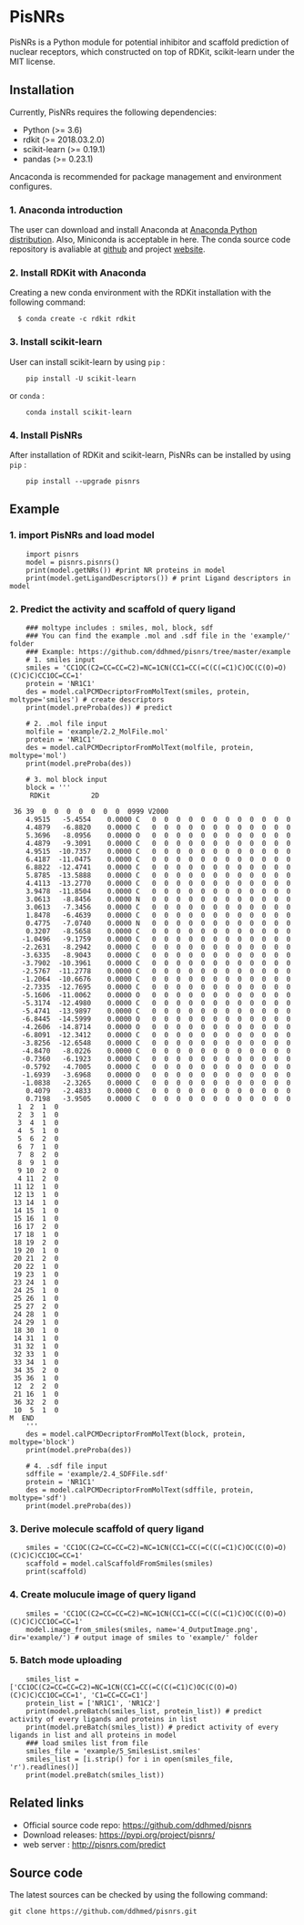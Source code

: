 # PisNRs

PisNRs is a Python module for potential inhibitor and scaffold prediction 
of nuclear receptors, which constructed on top of RDKit, scikit-learn 
under the MIT license.


## Installation

Currently, PisNRs requires the following dependencies:

- Python (>= 3.6)
- rdkit (>= 2018.03.2.0)
- scikit-learn (>= 0.19.1)
- pandas (>= 0.23.1)

Ancaconda is recommended for package management and environment configures.

### 1. Anaconda introduction

The user can download and install Anaconda at [Anaconda Python distribution](https://conda.io/docs/user-guide/install/index.html).
Also, Miniconda is acceptable in here. The conda source code repository is avaliable at
 [github](https://github.com/conda) and project [website](https://conda.io/docs/).

### 2. Install RDKit with Anaconda

Creating a new conda environment with the RDKit installation with the following command:

~~~~~~~~~~~~~~~
  $ conda create -c rdkit rdkit
~~~~~~~~~~~~~~~

### 3. Install scikit-learn

User can install scikit-learn by using ``pip`` :

~~~~~~~~~~~~~~~
    pip install -U scikit-learn
~~~~~~~~~~~~~~~

or ``conda`` :

~~~~~~~~~~~~~~~
    conda install scikit-learn
~~~~~~~~~~~~~~~

### 4. Install PisNRs

After installation of RDKit and scikit-learn, PisNRs can be installed by using ``pip`` :

~~~~~~~~~~~~~~~
    pip install --upgrade pisnrs
~~~~~~~~~~~~~~~

## Example

### 1. import PisNRs and load model

~~~~~~~~~~~~~~~
    import pisnrs
    model = pisnrs.pisnrs()
    print(model.getNRs()) #print NR proteins in model
    print(model.getLigandDescriptors()) # print Ligand descriptors in model
~~~~~~~~~~~~~~~

### 2. Predict the activity and scaffold of query ligand

~~~~~~~~~~~~~~~
    ### moltype includes : smiles, mol, block, sdf
    ### You can find the example .mol and .sdf file in the 'example/' folder
    ### Example: https://github.com/ddhmed/pisnrs/tree/master/example
    # 1. smiles input
    smiles = 'CC1OC(C2=CC=CC=C2)=NC=1CN(CC1=CC(=C(C(=C1)C)OC(C(O)=O)(C)C)C)CC1OC=CC=1'
    protein = 'NR1C1'
    des = model.calPCMDecriptorFromMolText(smiles, protein, moltype='smiles') # create descriptors
    print(model.preProba(des)) # predict
    
    # 2. .mol file input
    molfile = 'example/2.2_MolFile.mol'
    protein = 'NR1C1'
    des = model.calPCMDecriptorFromMolText(molfile, protein, moltype='mol')
    print(model.preProba(des))
    
    # 3. mol block input
    block = '''
     RDKit          2D

 36 39  0  0  0  0  0  0  0  0999 V2000
    4.9515   -5.4554    0.0000 C   0  0  0  0  0  0  0  0  0  0  0  0
    4.4879   -6.8820    0.0000 C   0  0  0  0  0  0  0  0  0  0  0  0
    5.3696   -8.0956    0.0000 O   0  0  0  0  0  0  0  0  0  0  0  0
    4.4879   -9.3091    0.0000 C   0  0  0  0  0  0  0  0  0  0  0  0
    4.9515  -10.7357    0.0000 C   0  0  0  0  0  0  0  0  0  0  0  0
    6.4187  -11.0475    0.0000 C   0  0  0  0  0  0  0  0  0  0  0  0
    6.8822  -12.4741    0.0000 C   0  0  0  0  0  0  0  0  0  0  0  0
    5.8785  -13.5888    0.0000 C   0  0  0  0  0  0  0  0  0  0  0  0
    4.4113  -13.2770    0.0000 C   0  0  0  0  0  0  0  0  0  0  0  0
    3.9478  -11.8504    0.0000 C   0  0  0  0  0  0  0  0  0  0  0  0
    3.0613   -8.8456    0.0000 N   0  0  0  0  0  0  0  0  0  0  0  0
    3.0613   -7.3456    0.0000 C   0  0  0  0  0  0  0  0  0  0  0  0
    1.8478   -6.4639    0.0000 C   0  0  0  0  0  0  0  0  0  0  0  0
    0.4775   -7.0740    0.0000 N   0  0  0  0  0  0  0  0  0  0  0  0
    0.3207   -8.5658    0.0000 C   0  0  0  0  0  0  0  0  0  0  0  0
   -1.0496   -9.1759    0.0000 C   0  0  0  0  0  0  0  0  0  0  0  0
   -2.2631   -8.2942    0.0000 C   0  0  0  0  0  0  0  0  0  0  0  0
   -3.6335   -8.9043    0.0000 C   0  0  0  0  0  0  0  0  0  0  0  0
   -3.7902  -10.3961    0.0000 C   0  0  0  0  0  0  0  0  0  0  0  0
   -2.5767  -11.2778    0.0000 C   0  0  0  0  0  0  0  0  0  0  0  0
   -1.2064  -10.6676    0.0000 C   0  0  0  0  0  0  0  0  0  0  0  0
   -2.7335  -12.7695    0.0000 C   0  0  0  0  0  0  0  0  0  0  0  0
   -5.1606  -11.0062    0.0000 O   0  0  0  0  0  0  0  0  0  0  0  0
   -5.3174  -12.4980    0.0000 C   0  0  0  0  0  0  0  0  0  0  0  0
   -5.4741  -13.9897    0.0000 C   0  0  0  0  0  0  0  0  0  0  0  0
   -6.8445  -14.5999    0.0000 O   0  0  0  0  0  0  0  0  0  0  0  0
   -4.2606  -14.8714    0.0000 O   0  0  0  0  0  0  0  0  0  0  0  0
   -6.8091  -12.3412    0.0000 C   0  0  0  0  0  0  0  0  0  0  0  0
   -3.8256  -12.6548    0.0000 C   0  0  0  0  0  0  0  0  0  0  0  0
   -4.8470   -8.0226    0.0000 C   0  0  0  0  0  0  0  0  0  0  0  0
   -0.7360   -6.1923    0.0000 C   0  0  0  0  0  0  0  0  0  0  0  0
   -0.5792   -4.7005    0.0000 C   0  0  0  0  0  0  0  0  0  0  0  0
   -1.6939   -3.6968    0.0000 O   0  0  0  0  0  0  0  0  0  0  0  0
   -1.0838   -2.3265    0.0000 C   0  0  0  0  0  0  0  0  0  0  0  0
    0.4079   -2.4833    0.0000 C   0  0  0  0  0  0  0  0  0  0  0  0
    0.7198   -3.9505    0.0000 C   0  0  0  0  0  0  0  0  0  0  0  0
  1  2  1  0
  2  3  1  0
  3  4  1  0
  4  5  1  0
  5  6  2  0
  6  7  1  0
  7  8  2  0
  8  9  1  0
  9 10  2  0
  4 11  2  0
 11 12  1  0
 12 13  1  0
 13 14  1  0
 14 15  1  0
 15 16  1  0
 16 17  2  0
 17 18  1  0
 18 19  2  0
 19 20  1  0
 20 21  2  0
 20 22  1  0
 19 23  1  0
 23 24  1  0
 24 25  1  0
 25 26  1  0
 25 27  2  0
 24 28  1  0
 24 29  1  0
 18 30  1  0
 14 31  1  0
 31 32  1  0
 32 33  1  0
 33 34  1  0
 34 35  2  0
 35 36  1  0
 12  2  2  0
 21 16  1  0
 36 32  2  0
 10  5  1  0
M  END
    '''
    des = model.calPCMDecriptorFromMolText(block, protein, moltype='block')
    print(model.preProba(des))
    
    # 4. .sdf file input
    sdffile = 'example/2.4_SDFFile.sdf'
    protein = 'NR1C1'
    des = model.calPCMDecriptorFromMolText(sdffile, protein, moltype='sdf')
    print(model.preProba(des))
~~~~~~~~~~~~~~~

### 3. Derive molecule scaffold of query ligand

~~~~~~~~~~~~~~~
    smiles = 'CC1OC(C2=CC=CC=C2)=NC=1CN(CC1=CC(=C(C(=C1)C)OC(C(O)=O)(C)C)C)CC1OC=CC=1'
    scaffold = model.calScaffoldFromSmiles(smiles)
    print(scaffold)
~~~~~~~~~~~~~~~

### 4. Create molucule image of query ligand

~~~~~~~~~~~~~~~
    smiles = 'CC1OC(C2=CC=CC=C2)=NC=1CN(CC1=CC(=C(C(=C1)C)OC(C(O)=O)(C)C)C)CC1OC=CC=1'
    model.image_from_smiles(smiles, name='4_OutputImage.png', dir='example/') # output image of smiles to 'example/' folder
~~~~~~~~~~~~~~~

### 5. Batch mode uploading

~~~~~~~~~~~~~~~
    smiles_list = ['CC1OC(C2=CC=CC=C2)=NC=1CN(CC1=CC(=C(C(=C1)C)OC(C(O)=O)(C)C)C)CC1OC=CC=1', 'C1=CC=CC=C1']
    protein_list = ['NR1C1', 'NR1C2']
    print(model.preBatch(smiles_list, protein_list)) # predict activity of every ligands and proteins in list 
    print(model.preBatch(smiles_list)) # predict activity of every ligands in list and all proteins in model
    ### load smiles list from file
    smiles_file = 'example/5_SmilesList.smiles'
    smiles_list = [i.strip() for i in open(smiles_file, 'r').readlines()]
    print(model.preBatch(smiles_list))
~~~~~~~~~~~~~~~

## Related links

- Official source code repo: https://github.com/ddhmed/pisnrs
- Download releases: https://pypi.org/project/pisnrs/
- web server : http://pisnrs.com/predict

## Source code

The latest sources can be checked by using the following command:

    git clone https://github.com/ddhmed/pisnrs.git
